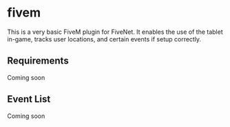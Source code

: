 # fivem

This is a very basic FiveM plugin for FiveNet.
It enables the use of the tablet in-game, tracks user locations, and certain events if setup correctly.

## Requirements

Coming soon

## Event List

Coming soon
